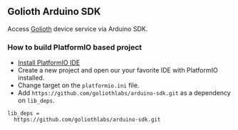## Golioth Arduino SDK

Access [Golioth](https://golioth.io) device service via Arduino SDK.

### How to build PlatformIO based project

- [Install PlatformIO IDE](https://docs.platformio.org/en/latest/integration/ide/pioide.html)
- Create a new project and open our your favorite IDE with PlatformIO installed.
- Change target on the `platformio.ini` file.
- Add `https://github.com/goliothlabs/arduino-sdk.git` as a dependency on `lib_deps`.

```
lib_deps =
  https://github.com/goliothlabs/arduino-sdk.git
```
